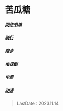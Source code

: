 # 苦瓜糖

##### [网络书单](./Fiction.md)

##### [骑行](./Ride.md)

##### [跑步](./Run.md)

##### [电视剧](TV-series.md)

##### [电影](./Film.md)

##### [动漫](Animation.md)

> LastDate：2023.11.14

